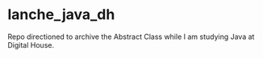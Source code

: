 # lanche_java_dh
Repo directioned to archive the Abstract Class while I am studying Java at Digital House.
